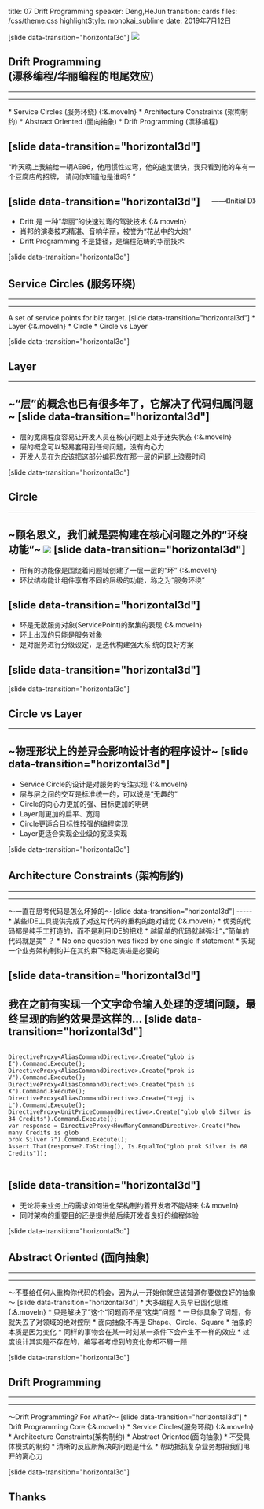 title: 07 Drift Programming
speaker: Deng,HeJun
transition: cards
files: /css/theme.css
highlightStyle: monokai_sublime
date: 2019年7月12日

[slide data-transition="horizontal3d"]
<img class="full-img" src="/images/car1.jpg"/>
## Drift Programming <br/>(漂移编程/华丽编程的甩尾效应)
-----

<hr class="main-hr" />
* Service Circles (服务环绕) {:&.moveIn}
* Architecture Constraints (架构制约)
* Abstract Oriented (面向抽象)
* Drift Programming (漂移编程) 


[slide data-transition="horizontal3d"]
-----
“昨天晚上我输给一辆AE86，他用惯性过弯，他的速度很快，我只看到他的车有一个豆腐店的招牌， 
请问你知道他是谁吗? ”<span style="float:right;margin-top:50px"> ——《Initial D》</span>

[slide data-transition="horizontal3d"]
-----
* Drift 是 一种“华丽”的快速过弯的驾驶技术 {:&.moveIn}
* 肖邦的演奏技巧精湛、音响华丽，被誉为“花丛中的大炮”
* Drift Programming 不是捷径，是编程范畴的华丽技术

[slide data-transition="horizontal3d"]
## Service Circles (服务环绕)
-----
<hr class="main-hr" />
<span class="desc">A set of service points for biz target.</span>
[slide data-transition="horizontal3d"]
* Layer {:&.moveIn}
* Circle
* Circle vs Layer



[slide data-transition="horizontal3d"]
## Layer
-----
<span class="desc">~“层”的概念也已有很多年了，它解决了代码归属问题~</span>
[slide data-transition="horizontal3d"]
-----
* 层的宽阔程度容易让开发人员在核心问题上处于迷失状态 {:&.moveIn}
* 层的概念可以轻易套用到任何问题，没有向心力
* 开发人员在为应该把这部分编码放在那一层的问题上浪费时间



[slide data-transition="horizontal3d"]
## Circle
-----
<span class="desc">~顾名思义，我们就是要构建在核心问题之外的“环绕功能”~</span>
<img src="/images/sc.png"/>
[slide data-transition="horizontal3d"]
-----
* 所有的功能像是围绕着问题域创建了一层一层的“环” {:&.moveIn}
* 环状结构能让组件享有不同的层级的功能，称之为“服务环绕”

[slide data-transition="horizontal3d"]
-----
* 环是无数服务对象(ServicePoint)的聚集的表现 {:&.moveIn}
* 环上出现的只能是服务对象
* 是对服务进行分级设定，是迭代构建强大系 统的良好方案

[slide data-transition="horizontal3d"]
-----


[slide data-transition="horizontal3d"]
## Circle vs Layer
-----
<span class="desc">~物理形状上的差异会影响设计者的程序设计~</span>
[slide data-transition="horizontal3d"]
-----
* Service Circle的设计是对服务的专注实现 {:&.moveIn}
* 层与层之间的交互是标准统一的，可以说是“无趣的“
* Circle的向心力更加的强、目标更加的明确
* Layer则更加的扁平、宽阔
* Circle更适合目标性较强的编程实现
* Layer更适合实现企业级的宽泛实现


[slide data-transition="horizontal3d"]
## Architecture Constraints (架构制约)
-----
<hr class="main-hr" />
<span class="desc">～一直在思考代码是怎么坏掉的～</span>
[slide data-transition="horizontal3d"]
-----
* 某些IDE工具提供完成了对这片代码的重构的绝对错觉 {:&.moveIn}
* 优秀的代 码都是纯手工打造的，而不是利用IDE的把戏
* 越简单的代码就越强壮“，”简单的代码就是美" ？
* No one question was fixed by one single if statement
* 实现一个业务架构制约并在其约束下稳定演进是必要的


[slide data-transition="horizontal3d"]
-----
我在之前有实现一个文字命令输入处理的逻辑问题，最终呈现的制约效果是这样的...
[slide data-transition="horizontal3d"]
-----
<pre>
<code>
DirectiveProxy&lt;AliasCommandDirective&gt;.Create("glob is I").Command.Execute();
DirectiveProxy&lt;AliasCommandDirective&gt;.Create("prok is V").Command.Execute();
DirectiveProxy&lt;AliasCommandDirective&gt;.Create("pish is X").Command.Execute();
DirectiveProxy&lt;AliasCommandDirective&gt;.Create("tegj is L").Command.Execute();
DirectiveProxy&lt;UnitPriceCommandDirective&gt;.Create("glob glob Silver is 34 Credits").Command.Execute();
var response = DirectiveProxy&lt;HowManyCommandDirective&gt;.Create("how many Credits is glob 
prok Silver ?").Command.Execute();
Assert.That(response?.ToString(), Is.EqualTo("glob prok Silver is 68 Credits"));
</code>
</pre>

[slide data-transition="horizontal3d"]
-----
* 无论将来业务上的需求如何进化架构制约着开发者不能胡来 {:&.moveIn}
* 同时架构的重要目的还是提供给后续开发者良好的编程体验


[slide data-transition="horizontal3d"]
## Abstract Oriented (面向抽象)
-----
<hr class="main-hr" />
<span class="desc">～不要给任何人重构你代码的机会，因为从一开始你就应该知道你要做良好的抽象～</span>
[slide data-transition="horizontal3d"]
* 大多编程人员早已固化思维 {:&.moveIn}
* 只是解决了”这个“问题而不是“这类”问题
* 一旦你具象了问题，你就失去了对领域的绝对控制
* 面向抽象不再是 Shape、Circle、Square 
* 抽象的本质是因为变化
* 同样的事物会在某一时刻某一条件下会产生不一样的效应
* 过度设计其实是不存在的，编写者考虑到的变化你却不屑一顾




[slide data-transition="horizontal3d"]
## Drift Programming
-----
<hr class="main-hr" />
<span class="desc">～Drift Programming? For what?～</span>
[slide data-transition="horizontal3d"]
* Drift Programming Core {:&.moveIn}
  * Service Circles(服务环绕) {:&.moveIn}
  * Architecture Constraints(架构制约)
  * Abstract Oriented(面向抽象)
* 不受具体模式的制约
* 清晰的反应所解决的问题是什么
* 帮助抵抗复杂业务想把我们甩开的离心力




[slide data-transition="horizontal3d"]
## Thanks
